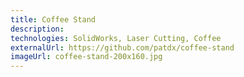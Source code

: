 ```yaml
---
title: Coffee Stand
description:
technologies: SolidWorks, Laser Cutting, Coffee
externalUrl: https://github.com/patdx/coffee-stand
imageUrl: coffee-stand-200x160.jpg
---
```

